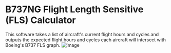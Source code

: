 # B737NG Flight Length Sensitive (FLS) Calculator
This software takes a list of aircraft's current flight hours and cycles and outputs the expected flight hours and cycles each aircraft will intersect with Boeing's B737 FLS graph.
![image](https://user-images.githubusercontent.com/151863/58761071-f40ecf80-8550-11e9-96da-e52f0236f00b.png)
